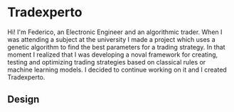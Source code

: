 # Tradexperto

Hi! I'm Federico, an Electronic Engineer and an algorithmic trader. When I was attending a subject at the university I made a project which uses a genetic algorithm to find the best parameters for a trading strategy. In that moment I realized that I was developing a noval framework for creating, testing and optimizing trading strategies based on classical rules or machine learning models. I decided to continue working on it and I created Tradexperto.

## Design
